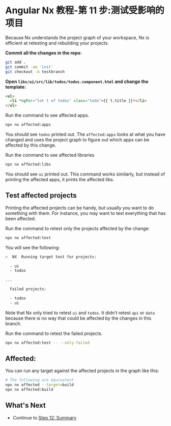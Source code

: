 # Angular Nx 教程-第 11 步:测试受影响的项目

Because Nx understands the project graph of your workspace, Nx is efficient at retesting and rebuilding your projects.

**Commit all the changes in the repo**:

```bash
git add .
git commit -am 'init'
git checkout -b testbranch
```

**Open `libs/ui/src/lib/todos/todos.component.html` and change the template:**

```html
<ul>
  <li *ngFor="let t of todos" class="todo">{{ t.title }}!</li>
</ul>
```

Run the command to see affected apps.

```sh
npx nx affected:apps
```

You should see `todos` printed out. The `affected:apps` looks at what you have changed and uses the project graph to figure out which apps can be affected by this change.

Run the command to see affected libraries

```sh
npx nx affected:libs
```

You should see `ui` printed out. This command works similarly, but instead of printing the affected apps, it prints the affected libs.

## Test affected projects

Printing the affected projects can be handy, but usually you want to do something with them. For instance, you may want to test everything that has been affected.

Run the command to retest only the projects affected by the change:

```sh
npx nx affected:test
```

You will see the following:

```bash
>  NX  Running target test for projects:

  - ui
  - todos

...

  Failed projects:

  - todos
  - ui
```

Note that Nx only tried to retest `ui` and `todos`. It didn't retest `api` or `data` because there is no way that could be affected by the changes in this branch.

Run the command to retest the failed projects.

```sh
npx nx affected:test -- --only-failed
```

## Affected:

You can run any target against the affected projects in the graph like this:

```bash
# The following are equivalent
npx nx affected --target=build
npx nx affected:build
```

## What's Next

- Continue to [Step 12: Summary](/angular-tutorial/12-summary)
